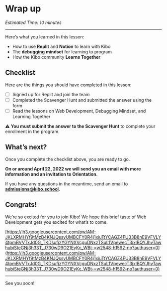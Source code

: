 # Wrap up

*Estimated Time: 10 minutes*

---

Here’s what you learned in this lesson:

- How to use **Replit** and **Notion** to learn with Kibo
- The **debugging** **mindset** for learning to program
- How the Kibo community **Learns Together**

## Checklist

Here are the things you should have completed in this lesson:

- [ ]  Signed up for Replit and join the team
- [ ]  Completed the Scavenger Hunt and submitted the answer using the form
- [ ]  Read the lessons on Web Development, Debugging Mindset, and Learning Together

<aside>


⚠️ **You must submit the answer to the Scavenger Hunt** to complete your enrollment in the program.

</aside>

## What’s next?

Once you complete the checklist above, you are ready to go.

**On or around April 22, 2022 we will send you an email with more information and an invitation to Orientation**.

If you have any questions in the meantime, send an email to **admissions@kibo.school**. 

## Congrats!

We’re so excited for you to join Kibo! We hope this brief taste of Web Development gets you excited for what’s to come.

[https://lh3.googleusercontent.com/pw/AM-JKLXRMHYf9tMzB4KNJQssyUMBCFY0R4j1xiuTtYCAGZ4FU33B8nE9VFVLY4tpmBVVTxJd0G_TKDsufjzYGYNXVcguDNxzTSuL1VpewecT3jxIBQYJhyTawhubiSteGNj3h33T_J730wD9O21EyKc_WBt-=w2548-h1592-no?authuser=0](https://lh3.googleusercontent.com/pw/AM-JKLXRMHYf9tMzB4KNJQssyUMBCFY0R4j1xiuTtYCAGZ4FU33B8nE9VFVLY4tpmBVVTxJd0G_TKDsufjzYGYNXVcguDNxzTSuL1VpewecT3jxIBQYJhyTawhubiSteGNj3h33T_J730wD9O21EyKc_WBt-=w2548-h1592-no?authuser=0)

---

See you soon!